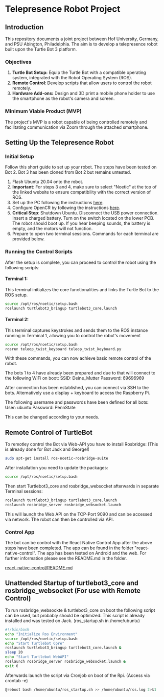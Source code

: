 # Telepresence Robot Project

## Introduction

This repository documents a joint project between Hof University, Germany, and PSU Abington, Philadelphia. The aim is to
develop a telepresence robot built upon the Turtle Bot 3 platform.

### Objectives

1. **Turtle Bot Setup:** Equip the Turtle Bot with a compatible operating system, integrated with the Robot Operating
   System (ROS).
2. **Remote Control**: Develop scripts that allow users to control the robot remotely.
3. **Hardware Add-ons:** Design and 3D print a mobile phone holder to use the smartphone as the robot's camera and
   screen.

### Minimum Viable Product (MVP)

The project's MVP is a robot capable of being controlled remotely and facilitating communication via Zoom through the
attached smartphone.

## Setting Up the Telepresence Robot

### Initial Setup

Follow this short guide to set up your robot. The steps have been tested on Bot 2. Bot 3 has been cloned from Bot 2 but
remains untested.

1. Flash Ubuntu 20.04 onto the robot.
2. **Important**: For steps 3 and 4, make sure to select "Noetic" at the top of the linked website to ensure
   compatibility with the correct version of ROS.
3. Set up the PC following the
   instructions [here](https://emanual.robotis.com/docs/en/platform/turtlebot3/quick-start/#pc-setup).
4. Configure OpenCR by following the
   instructions [here](https://emanual.robotis.com/docs/en/platform/turtlebot3/opencr_setup/#opencr-setup).
5. **Critical Step**: Shutdown Ubuntu. Disconnect the USB power connection. Insert a charged battery. Turn on the switch
   located on the lower PCB. The robot should boot up. If you hear beeping sounds, the battery is empty, and the motors
   will not function.
6. Prepare to open two terminal sessions. Commands for each terminal are provided below.

### Running the Control Scripts

After the setup is complete, you can proceed to control the robot using the following scripts:

#### Terminal 1:

This terminal initializes the core functionalities and links the Turtle Bot to the ROS setup.

```bash
source /opt/ros/noetic/setup.bash
roslaunch turtlebot3_bringup turtlebot3_core.launch
```

#### Terminal 2:

This terminal captures keystrokes and sends them to the ROS instance running in Terminal 1, allowing you to control the
robot's movement

```bash
source /opt/ros/noetic/setup.bash
rosrun teleop_twist_keyboard teleop_twist_keyboard.py
```

With these commands, you can now achieve basic remote control of the robot.

The bots 1 to 4 have already been prepared and due to that will connect to the following WiFi on boot:
SSID: Deine_Mutter
Password: 69696969

After connection has been established, you can connect via SSH to the bots. Alternatively use a display + keyboard to
access the Raspberry Pi.

The following username and passwords have been defined for all bots:
User: ubuntu
Password: PennState

This can be changed according to your needs.

## Remote Control of TurtleBot

To remotley control the Bot via Web-API you have to install Rosbridge: (This is already done for Bot Jack and George!)

```bash
sudo apt-get install ros-noetic-rosbridge-suite
```

After installation you need to update the packages:

```bash
source /opt/ros/noetic/setup.bash
```

Then start Turtlebot3_core and rosbridge_websocket afterwards in separate Terminal sessions:

```bash
roslaunch turtlebot3_bringup turtlebot3_core.launch
roslaunch rosbridge_server rosbridge_websocket.launch
```

This will launch the Web API on the TCP-Port 9090 and can be accessed via network. The robot can then be controlled via
API.

### Control App

The bot can be control with the React Native Control App after the above steps have been completed. The app can be found
in the folder "react-native-control". The app has been tested on Android and the web. For further information please see the README.md in the folder.

[react-native-control/README.md](react-native-control/README.md)

## Unattended Startup of turtlebot3_core and rosbridge_websocket (For use with Remote Control)
To run rosbridge_websockte & turtlebot3_core on boot the following script can be used, but probably should be optimized. This script is already installed and was tested on Jack. (ros_startup.sh in /home/ubuntu)



```bash
#!/bin/bash
echo "Initialize Ros Environment"
source /opt/ros/noetic/setup.bash
echo "Start Turtlebot Core" 
roslaunch turtlebot3_bringup turtlebot3_core.launch & 
sleep 20
echo "Start Turtlebot WebAPI"
roslaunch rosbridge_server rosbridge_websocket.launch &
exit 0
```

Afterwards launch the script via Cronjob on boot of the Rpi. (Access via crontab -e)

```bash
@reboot bash /home/ubuntu/ros_startup.sh >> /home/ubuntu/ros.log 2>&1
```


